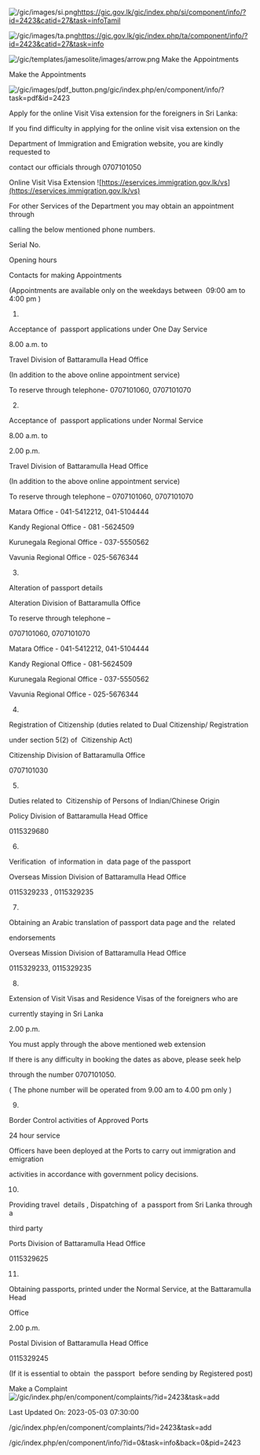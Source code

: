 <!-- Source: https://gic.gov.lk/gic/index.php/en/component/info/?id=2423&catid=27&task=info -->

![/gic/images/si.png](/gic/images/si.png)https://gic.gov.lk/gic/index.php/si/component/info/?id=2423&catid=27&task=infoTamil

![/gic/images/ta.png](/gic/images/ta.png)https://gic.gov.lk/gic/index.php/ta/component/info/?id=2423&catid=27&task=info

![/gic/templates/jamesolite/images/arrow.png](/gic/templates/jamesolite/images/arrow.png) Make the Appointments

Make the Appointments

![/gic/images/pdf_button.png](/gic/images/pdf_button.png)/gic/index.php/en/component/info/?task=pdf&id=2423

Apply for the online Visit Visa extension for the foreigners in Sri Lanka:

If you find difficulty in applying for the online visit visa extension on the

Department of Immigration and Emigration website, you are kindly requested to

contact our officials through 0707101050

Online Visit Visa Extension ![https://eservices.immigration.gov.lk/vs](https://eservices.immigration.gov.lk/vs)

For other Services of the Department you may obtain an appointment through

calling the below mentioned phone numbers.

Serial No.

Opening hours

Contacts for making Appointments

(Appointments are available only on the weekdays between  09:00 am to 4:00 pm )

1.

Acceptance of  passport applications under One Day Service

8.00 a.m. to

Travel Division of Battaramulla Head Office

(In addition to the above online appointment service)

To reserve through telephone- 0707101060, 0707101070

2.

Acceptance of  passport applications under Normal Service

8.00 a.m. to

2.00 p.m.

Travel Division of Battaramulla Head Office

(In addition to the above online appointment service)

To reserve through telephone – 0707101060, 0707101070

Matara Office - 041-5412212, 041-5104444

Kandy Regional Office - 081 -5624509

Kurunegala Regional Office - 037-5550562

Vavunia Regional Office - 025-5676344

3.

Alteration of passport details

Alteration Division of Battaramulla Office

To reserve through telephone –

0707101060, 0707101070

Matara Office - 041-5412212, 041-5104444

Kandy Regional Office - 081-5624509

Kurunegala Regional Office - 037-5550562

Vavunia Regional Office - 025-5676344

4.

Registration of Citizenship (duties related to Dual Citizenship/ Registration

under section 5(2) of  Citizenship Act)

Citizenship Division of Battaramulla Office

0707101030

5.

Duties related to  Citizenship of Persons of Indian/Chinese Origin

Policy Division of Battaramulla Head Office

0115329680

6.

Verification  of information in  data page of the passport

Overseas Mission Division of Battaramulla Head Office

0115329233 , 0115329235

7.

Obtaining an Arabic translation of passport data page and the  related

endorsements

Overseas Mission Division of Battaramulla Head Office

0115329233, 0115329235

8.

Extension of Visit Visas and Residence Visas of the foreigners who are 

currently staying in Sri Lanka

2.00 p.m.

You must apply through the above mentioned web extension 

If there is any difficulty in booking the dates as above, please seek help

through the number 0707101050.

( The phone number will be operated from 9.00 am to 4.00 pm only )

9.

Border Control activities of Approved Ports

24 hour service

Officers have been deployed at the Ports to carry out immigration and emigration

activities in accordance with government policy decisions.

10.

Providing travel  details , Dispatching of  a passport from Sri Lanka through a

third party

Ports Division of Battaramulla Head Office

0115329625

11.

Obtaining passports, printed under the Normal Service, at the Battaramulla Head

Office

2.00 p.m.

Postal Division of Battaramulla Head Office

0115329245

(If it is essential to obtain  the passport  before sending by Registered post)

Make a Complaint ![/gic/index.php/en/component/complaints/?id=2423&task=add](/gic/index.php/en/component/complaints/?id=2423&task=add)

Last Updated On: 2023-05-03 07:30:00

/gic/index.php/en/component/complaints/?id=2423&task=add

/gic/index.php/en/component/info/?id=0&task=info&back=0&pid=2423